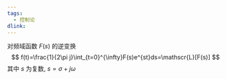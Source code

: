 ```yaml
---
tags:
  - 控制论
dlink:
---
```

对频域函数 $F(s)$ 的逆变换
$$
f(t)=\frac{1}{2\pi j}\int_{t=0}^{\infty}F(s)e^{st}ds=\mathscr{L}[F(s)]
$$
其中 $s$ 为复数,  $s=\sigma+j \omega$ 